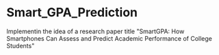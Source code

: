 # Smart_GPA_Prediction
Implementin the idea of a research paper title "SmartGPA: How Smartphones Can Assess and Predict Academic Performance of College Students"
